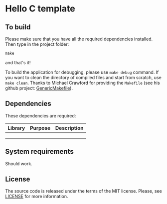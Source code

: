 # Hello C template


## To build
Please make sure that you have all the required dependencies installed.
Then type in the project folder:

    make

and that's it!

To build the application for debugging, please use `make debug` command.
If you want to clean the directory of compiled files and start from scratch,
use `make clean`.  Thanks to Michael Crawford for providing the `Makefile`
(see his github project: [GenericMakefile](https://github.com/mbcrawfo/GenericMakefile.git)).


## Dependencies
These dependencies are required:

 Library     | Purpose          | Description
 ------------|------------------|----------------------
             |                  |
             |                  |
             |                  |


## System requirements
Should work.


## License
The source code is released under the terms of the MIT license.  Please, see
[LICENSE](./LICENSE) for more information.
